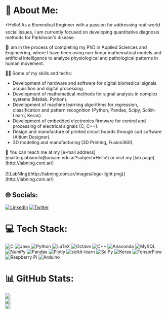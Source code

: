# 💫 About Me:
⚡Hello! As a Biomedical Engineer with a passion for addressing real-world social issues, I am currently focused on developing quantitative diagnosis methods for Parkinson's disease. <br>

🌱I am in the process of completing my PhD in Applied Sciences and Engineering, where I have been using non-linear mathematical models and artificial intelligence to analyze physiological and pathological patterns in human movement.<br>

👨‍🔬 Some of my skills and techs:
<ul>
  <li>Development of hardware and software for digital biomedical signals acquisition and digital processing.</li>
  <li>Development of mathematical methods for signal analysis in complex systems (Matlab, Python).</li>
  <li>Development of machine learning algorithms for regression, classification and pattern recognition (Python, Pandas, Scipy, Scikit-Learn, Keras).</li>
  <li>Development of embedded electronics firmware for control and processing of electrical signals (C, C++).</li>
  <li>Design and manufacture of printed circuit boards through cad software (Altium Designer).</li>
  <li>3D modeling and manufacturing (3D Printing, Fusion360).</li>
</ul>
💬 You can reach me at my [e-mail address](mailto:giabianchi@unsam.edu.ar?subject=Hello!) or visit my [lab page](http://labning.com.ar/) <br><br> [![LabNIng](http://labning.com.ar/images/logo-light.png)](http://labning.com.ar/) 


## 🌐 Socials:
[![LinkedIn](https://img.shields.io/badge/LinkedIn-%230077B5.svg?logo=linkedin&logoColor=white)](https://linkedin.com/in/gianfrancobianchi) [![Twitter](https://img.shields.io/badge/Twitter-%231DA1F2.svg?logo=Twitter&logoColor=white)](https://twitter.com/gianchi92) 

# 💻 Tech Stack:
![C](https://img.shields.io/badge/c-%2300599C.svg?style=for-the-badge&logo=c&logoColor=white) ![Java](https://img.shields.io/badge/java-%23ED8B00.svg?style=for-the-badge&logo=java&logoColor=white) ![Python](https://img.shields.io/badge/python-3670A0?style=for-the-badge&logo=python&logoColor=ffdd54) ![LaTeX](https://img.shields.io/badge/latex-%23008080.svg?style=for-the-badge&logo=latex&logoColor=white) ![Octave](https://img.shields.io/badge/OCTAVE-darkblue?style=for-the-badge&logo=octave&logoColor=fcd683) ![C++](https://img.shields.io/badge/c++-%2300599C.svg?style=for-the-badge&logo=c%2B%2B&logoColor=white) ![Anaconda](https://img.shields.io/badge/Anaconda-%2344A833.svg?style=for-the-badge&logo=anaconda&logoColor=white) ![MySQL](https://img.shields.io/badge/mysql-%2300f.svg?style=for-the-badge&logo=mysql&logoColor=white) ![NumPy](https://img.shields.io/badge/numpy-%23013243.svg?style=for-the-badge&logo=numpy&logoColor=white) ![Pandas](https://img.shields.io/badge/pandas-%23150458.svg?style=for-the-badge&logo=pandas&logoColor=white) ![Plotly](https://img.shields.io/badge/Plotly-%233F4F75.svg?style=for-the-badge&logo=plotly&logoColor=white) ![scikit-learn](https://img.shields.io/badge/scikit--learn-%23F7931E.svg?style=for-the-badge&logo=scikit-learn&logoColor=white) ![SciPy](https://img.shields.io/badge/SciPy-%230C55A5.svg?style=for-the-badge&logo=scipy&logoColor=%white) ![Keras](https://img.shields.io/badge/Keras-%23D00000.svg?style=for-the-badge&logo=Keras&logoColor=white) ![TensorFlow](https://img.shields.io/badge/TensorFlow-%23FF6F00.svg?style=for-the-badge&logo=TensorFlow&logoColor=white) ![Raspberry Pi](https://img.shields.io/badge/-RaspberryPi-C51A4A?style=for-the-badge&logo=Raspberry-Pi) ![Arduino](https://img.shields.io/badge/-Arduino-00979D?style=for-the-badge&logo=Arduino&logoColor=white)
# 📊 GitHub Stats:
![](https://github-readme-stats.vercel.app/api?username=Gianchi92&theme=dark&hide_border=false&include_all_commits=false&count_private=false)<br/>
![](https://github-readme-streak-stats.herokuapp.com/?user=Gianchi92&theme=dark&hide_border=false)<br/>
![](https://github-readme-stats.vercel.app/api/top-langs/?username=Gianchi92&theme=dark&hide_border=false&include_all_commits=false&count_private=false&layout=compact)

